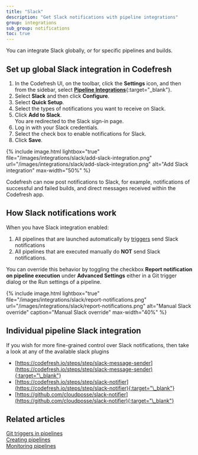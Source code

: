 ```yaml
---
title: "Slack"
description: "Get Slack notifications with pipeline integrations"
group: integrations
sub_group: notifications
toc: true
---
```


You can integrate Slack globally, or for specific pipelines and builds.

## Set up global Slack integration in Codefresh
<!--- what about webhooks?  -->
1. In the Codefresh UI, on the toolbar, click the **Settings** icon, and then from the sidebar, select [**Pipeline Integrations**](https://g.codefresh.io/account-admin/account-conf/integration){:target="\_blank"}. 
1. Select **Slack** and then click **Configure**.
1. Select **Quick Setup**.
1. Select the types of notifications you want to receive on Slack.
1. Click **Add to Slack**.<br> You are redirected to the Slack sign-in page.
1. Log in with your Slack credentials.
1. Select the check box to enable notifications for Slack.
1. Click **Save**.

{% include image.html 
lightbox="true" 
file="/images/integrations/slack/add-slack-integration.png" 
url="/images/integrations/slack/add-slack-integration.png" 
alt="Add Slack integration" 
max-width="50%" 
%}


Codefresh can now post notifications to Slack, for example, notifications of successful and failed builds, and direct messages received within the Codefresh app.

## How Slack notifications work

When you have Slack integration enabled:

1. All pipelines that are launched automatically by [triggers]({{site.baseurl}}/docs/pipelines/triggers/) send Slack notifications
1. All pipelines that are executed manually do **NOT** send Slack notifications.

You can override this behavior by toggling the checkbox **Report notification on pipeline execution** under **Advanced Settings**
either in a Git trigger dialog or the Run settings of a pipeline.

{% include image.html 
lightbox="true" 
file="/images/integrations/slack/report-notifications.png" 
url="/images/integrations/slack/report-notifications.png" 
alt="Manual Slack override" 
caption="Manual Slack override" 
max-width="40%" 
%}

## Individual pipeline Slack integration

If you wish for more fine-grained control over Slack notifications, then take a look at any of the available slack plugins

* [https://codefresh.io/steps/step/slack-message-sender](https://codefresh.io/steps/step/slack-message-sender){:target="\_blank"}
* [https://codefresh.io/steps/step/slack-notifier](https://codefresh.io/steps/step/slack-notifier){:target="\_blank"}
* [https://github.com/cloudposse/slack-notifier](https://github.com/cloudposse/slack-notifier){:target="\_blank"}


## Related articles
[Git triggers in pipelines]({{site.baseurl}}/docs/pipelines/triggers/git-triggers/)  
[Creating pipelines]({{site.baseurl}}/docs/pipelines/pipelines/)  
[Monitoring pipelines]({{site.baseurl}}/docs/pipelines/monitoring-pipelines/)  

